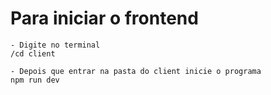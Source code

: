 # Para iniciar o frontend

```
- Digite no terminal
/cd client

- Depois que entrar na pasta do client inicie o programa
npm run dev 
```
